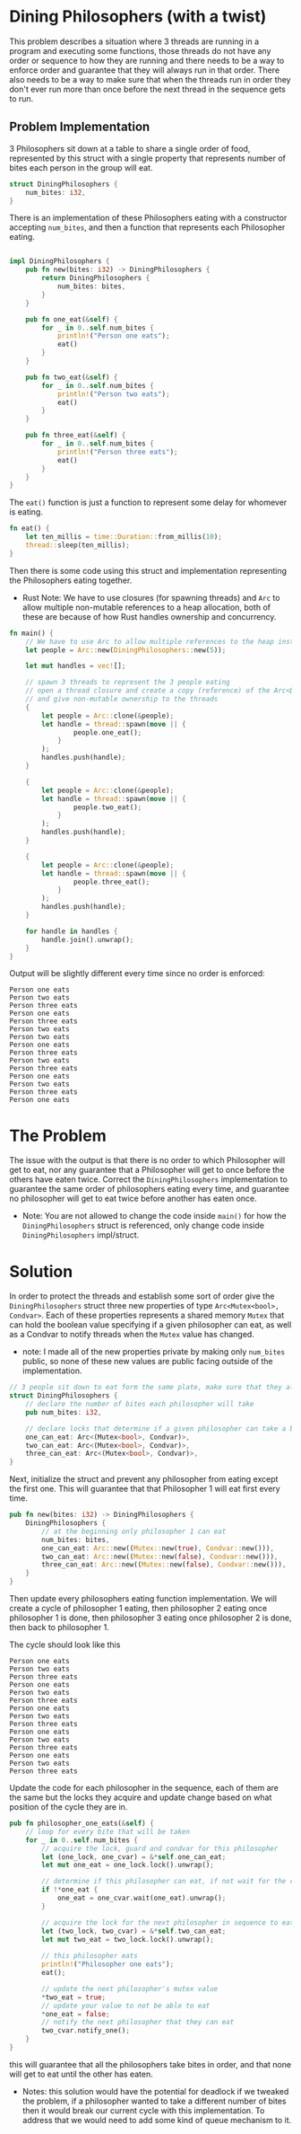 # Dining Philosophers (with a twist)

This problem describes a situation where 3 threads are running in a program and executing some functions, those threads do not have any order or sequence to how they are running and there needs to be a way to enforce order and guarantee that they will always run in that order. There also needs to be a way to make sure that when the threads run in order they don't ever run more than once before the next thread in the sequence gets to run.

## Problem Implementation

3 Philosophers sit down at a table to share a single order of food, represented by this struct with a single property that represents number of bites each person in the group will eat.

```rust
struct DiningPhilosophers { 
    num_bites: i32,
}
```

There is an implementation  of these Philosophers eating with a constructor accepting `num_bites`, and then a function that represents each Philosopher eating.

```rust

impl DiningPhilosophers {
    pub fn new(bites: i32) -> DiningPhilosophers {
        return DiningPhilosophers { 
            num_bites: bites,
        }
    }

    pub fn one_eat(&self) {
        for _ in 0..self.num_bites {
            println!("Person one eats");
            eat()
        }
    }

    pub fn two_eat(&self) {
        for _ in 0..self.num_bites {
            println!("Person two eats");
            eat()
        }
    }

    pub fn three_eat(&self) {
        for _ in 0..self.num_bites {
            println!("Person three eats");
            eat()
        }
    }
}
```

The `eat()` function is just a function to represent some delay for whomever is eating.

```rust
fn eat() {
    let ten_millis = time::Duration::from_millis(10);
    thread::sleep(ten_millis);
}
```

Then there is some code using this struct and implementation representing the Philosophers eating together. 
 - Rust Note: We have to use closures (for spawning threads) and `Arc` to allow multiple non-mutable references to a heap allocation, both of these are because of how Rust handles ownership and concurrency.

```rust
fn main() {
    // We have to use Arc to allow multiple references to the heap instance of people
    let people = Arc::new(DiningPhilosophers::new(5));

    let mut handles = vec![];

    // spawn 3 threads to represent the 3 people eating
    // open a thread closure and create a copy (reference) of the Arc<DiningPhilosophers> 
    // and give non-mutable ownership to the threads
    {
        let people = Arc::clone(&people);
        let handle = thread::spawn(move || {
                people.one_eat();
            }
        );
        handles.push(handle);
    }

    {
        let people = Arc::clone(&people);
        let handle = thread::spawn(move || {
                people.two_eat();
            }
        );
        handles.push(handle);
    }

    {
        let people = Arc::clone(&people);
        let handle = thread::spawn(move || {
                people.three_eat();
            }
        );
        handles.push(handle);
    }

    for handle in handles {
        handle.join().unwrap();
    }
}
```

Output will be slightly different every time since no order is enforced: 
```
Person one eats
Person two eats
Person three eats
Person one eats
Person three eats
Person two eats
Person two eats
Person one eats
Person three eats
Person two eats
Person three eats
Person one eats
Person two eats
Person three eats
Person one eats
```

# The Problem

The issue with the output is that there is no order to which Philosopher will get to eat, nor any guarantee that a Philosopher will get to once before the others have eaten twice. 
Correct the `DiningPhilosophers` implementation to guarantee the same order of philosophers eating every time, and guarantee no philosopher will get to eat twice before another has eaten once.

- Note: You are not allowed to change the code inside `main()` for how the `DiningPhilosophers` struct is referenced, only change code inside `DiningPhilosophers` impl/struct. 

# Solution

In order to protect the threads and establish some sort of order give the `DiningPhilosophers` struct three new properties of type `Arc<Mutex<bool>, Condvar>`. Each of these properties represents a shared memory `Mutex` that can hold the boolean value specifying if a given philosopher can eat, as well as a Condvar to notify threads when the `Mutex` value has changed.
- note: I made all of the new properties private by making only `num_bites` public, so none of these new values are public facing outside of the implementation.

```rust
// 3 people sit down to eat form the same plate, make sure that they all get to eat in turn
struct DiningPhilosophers {
    // declare the number of bites each philosopher will take
    pub num_bites: i32,

    // declare locks that determine if a given philosopher can take a bite
    one_can_eat: Arc<(Mutex<bool>, Condvar)>,
    two_can_eat: Arc<(Mutex<bool>, Condvar)>,
    three_can_eat: Arc<(Mutex<bool>, Condvar)>,
}
```

Next, initialize the struct and prevent any philosopher from eating except the first one. This will guarantee that that Philosopher 1 will eat first every time.
```rust
pub fn new(bites: i32) -> DiningPhilosophers {
    DiningPhilosophers {
        // at the beginning only philosopher 1 can eat
        num_bites: bites,
        one_can_eat: Arc::new((Mutex::new(true), Condvar::new())),
        two_can_eat: Arc::new((Mutex::new(false), Condvar::new())),
        three_can_eat: Arc::new((Mutex::new(false), Condvar::new())),
    }
}
```

Then update every philosophers eating function implementation. We will create a cycle of philosopher 1 eating, then philosopher 2 eating once philosopher 1 is done, then philosopher 3 eating once philosopher 2 is done, then back to philosopher 1. 

The cycle should look like this
```
Person one eats
Person two eats
Person three eats
Person one eats
Person two eats
Person three eats
Person one eats
Person two eats
Person three eats
Person one eats
Person two eats
Person three eats
Person one eats
Person two eats
Person three eats
```


Update the code for each philosopher in the sequence, each of them are the same but the locks they acquire and update change based on what position of the cycle they are in.

```rust
pub fn philosopher_one_eats(&self) {
    // loop for every bite that will be taken
    for _ in 0..self.num_bites {
        // acquire the lock, guard and condvar for this philosopher
        let (one_lock, one_cvar) = &*self.one_can_eat;
        let mut one_eat = one_lock.lock().unwrap();

        // determine if this philosopher can eat, if not wait for the condvar to change
        if !*one_eat {
            one_eat = one_cvar.wait(one_eat).unwrap();
        }

        // acquire the lock for the next philosopher in sequence to eat
        let (two_lock, two_cvar) = &*self.two_can_eat;
        let mut two_eat = two_lock.lock().unwrap();
        
        // this philosopher eats
        println!("Philosopher one eats");
        eat();

        // update the next philosopher's mutex value
        *two_eat = true;
        // update your value to not be able to eat
        *one_eat = false;
        // notify the next philosopher that they can eat
        two_cvar.notify_one();
    }
}
```

this will guarantee that all the philosophers take bites in order, and that none will get to eat until the other has eaten.

- Notes: this solution would have the potential for deadlock if we tweaked the problem, if a philosopher wanted to take a different number of bites then it would break our current cycle with this implementation. To address that we would need to add some kind of queue mechanism to it.
